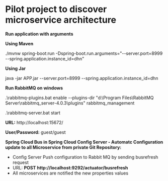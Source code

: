 # Pilot project to discover microservice architecture

**Run application with arguments**

**Using Maven**

./mvnw spring-boot:run -Dspring-boot.run.arguments="--server.port=8999 --spring.application.instance_id=dhn"

**Using Jar**

java -jar APP.jar --server.port=8999 --spring.application.instance_id=dhn


**Run RabbitMQ on windows**

.\rabbitmq-plugins.bat  enable --plugins-dir "d:\Program Files\RabbitMQ Server\rabbitmq_server-4.0.3\plugins" rabbitmq_management

.\rabbitmq-server.bat start

**URL:** http://localhost:15672/

**User/Password:** guest/guest

**Spring Cloud Bus in Spring Cloud Config Server - Automatc Configuration update to all Microservice from private Git Repository:**

<ul>
  <li>Config Server Push configuration to Rabbit MQ by sending busrefresh request</li>
  <li>URL: <b>POST http://localhost:9292/actuator/busrefresh</b></li>
  <li>All microservices are notified the new properties values</li>
</ul>


